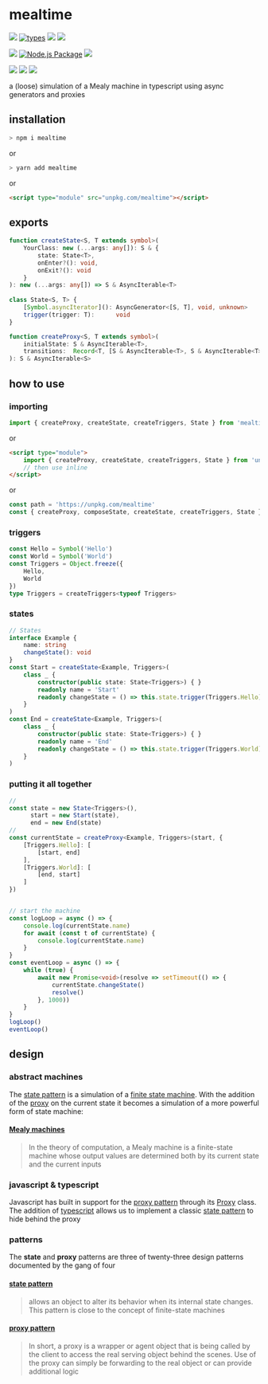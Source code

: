 # mealtime
[![](https://badgen.net/badge/license/MIT/blue)](#) [![types](https://badgen.net/npm/types/tslib?icon=typescript)](#) [![](https://badgen.net/github/tag/domrally/mealtime?icon=git&label)](#) [![](https://badgen.net/codeclimate/loc/domrally/mealtime?icon=codeclimate&label=lines)](#)

[![](https://badgen.net/packagephobia/install/mealtime?icon=packagephobia&label=size)](#)  [![Node.js Package](https://github.com/domrally/mealtime/actions/workflows/npm-publish.yml/badge.svg)](https://github.com/domrally/mealtime/actions/workflows/npm-publish.yml) [![](https://badgen.net/npm/dw/mealtime?icon=npm&label)](#)

[![](https://badgen.net/codeclimate/tech-debt/domrally/mealtime?icon=codeclimate)](#)  [![](https://badgen.net/codeclimate/maintainability/domrally/mealtime?icon=codeclimate)](#) [![](https://badgen.net/snyk/domrally/mealtime)](#) 

a (loose) simulation of a Mealy machine in typescript using async generators and proxies

## installation
```bash
> npm i mealtime
```
or 
```bash
> yarn add mealtime
```
or 
```html
<script type="module" src="unpkg.com/mealtime"></script>
```

## exports
```typescript
function createState<S, T extends symbol>(
    YourClass: new (...args: any[]): S & { 
        state: State<T>, 
        onEnter?(): void, 
        onExit?(): void 
    }
): new (...args: any[]) => S & AsyncIterable<T>
    
class State<S, T> {
    [Symbol.asyncIterator](): AsyncGenerator<[S, T], void, unknown>
    trigger(trigger: T):      void
}

function createProxy<S, T extends symbol>(
    initialState: S & AsyncIterable<T>, 
    transitions:  Record<T, [S & AsyncIterable<T>, S & AsyncIterable<T>][]>
): S & AsyncIterable<S>
```

## how to use

### importing
```typescript
import { createProxy, createState, createTriggers, State } from 'mealtime'
```
or
```html
<script type="module">
    import { createProxy, createState, createTriggers, State } from 'unpkg.com/mealtime'	
    // then use inline
</script>
```
or
```typescript
const path = 'https://unpkg.com/mealtime'
const { createProxy, composeState, createState, createTriggers, State } = await import(path)
```
### triggers
```typescript
const Hello = Symbol('Hello')
const World = Symbol('World')
const Triggers = Object.freeze({
    Hello,
    World
})
type Triggers = createTriggers<typeof Triggers>
```
### states
```typescript
// States
interface Example {
    name: string
    changeState(): void
}
const Start = createState<Example, Triggers>(
    class _ {
        constructor(public state: State<Triggers>) { }
        readonly name = 'Start'
        readonly changeState = () => this.state.trigger(Triggers.Hello)
    }
)
const End = createState<Example, Triggers>(
    class _ {
        constructor(public state: State<Triggers>) { }
        readonly name = 'End'
        readonly changeState = () => this.state.trigger(Triggers.World)
    }
)
```
### putting it all together
```typescript
// 
const state = new State<Triggers>(),
      start = new Start(state),
      end = new End(state)
// 
const currentState = createProxy<Example, Triggers>(start, {
    [Triggers.Hello]: [
        [start, end]
    ],
    [Triggers.World]: [
        [end, start]
    ]
})


// start the machine
const logLoop = async () => {
    console.log(currentState.name)
    for await (const t of currentState) {
        console.log(currentState.name)
    }
}
const eventLoop = async () => {
    while (true) {
        await new Promise<void>(resolve => setTimeout(() => {
            currentState.changeState()
            resolve()
        }, 1000))
    }
}
logLoop()
eventLoop()
```

## design

### abstract machines
The [state pattern](https://en.wikipedia.org/wiki/State_pattern) is a simulation of a [finite state machine](https://en.wikipedia.org/wiki/Finite-state_machine#Transducers). With the addition of the [proxy](https://developer.mozilla.org/en-US/docs/Web/JavaScript/Reference/Global_Objects/Proxy) on the current state it becomes a simulation of a more powerful form of state machine:

#### [Mealy machines](https://en.wikipedia.org/wiki/Mealy_machine)
> In the theory of computation, 
> a Mealy machine is a finite-state machine 
> whose output values are determined both by 
> its current state and the current inputs


### javascript & typescript
Javascript has built in support for the [proxy pattern](https://en.wikipedia.org/wiki/Proxy_pattern) through its [Proxy](https://developer.mozilla.org/en-US/docs/Web/JavaScript/Reference/Global_Objects/Proxy) class. The addition of [typescript](https://www.typescriptlang.org/) allows us to implement a classic [state pattern](https://en.wikipedia.org/wiki/State_pattern) to hide behind the proxy


### patterns
The **state** and **proxy** patterns 
are three of twenty-three design patterns documented 
by the gang of four

#### [state pattern](https://en.wikipedia.org/wiki/State_pattern)
> allows an object to alter its behavior 
> when its internal state changes.
> This pattern is close to
> the concept of finite-state machines

#### [proxy pattern](https://en.wikipedia.org/wiki/Proxy_pattern)
> In short, a proxy is a wrapper or agent object 
> that is being called by the client 
> to access the real serving object behind the scenes.
> Use of the proxy can simply be forwarding to the real object
> or can provide additional logic
